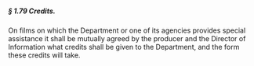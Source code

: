 ##### § 1.79 Credits. #####

On films on which the Department or one of its agencies provides special assistance it shall be mutually agreed by the producer and the Director of Information what credits shall be given to the Department, and the form these credits will take.